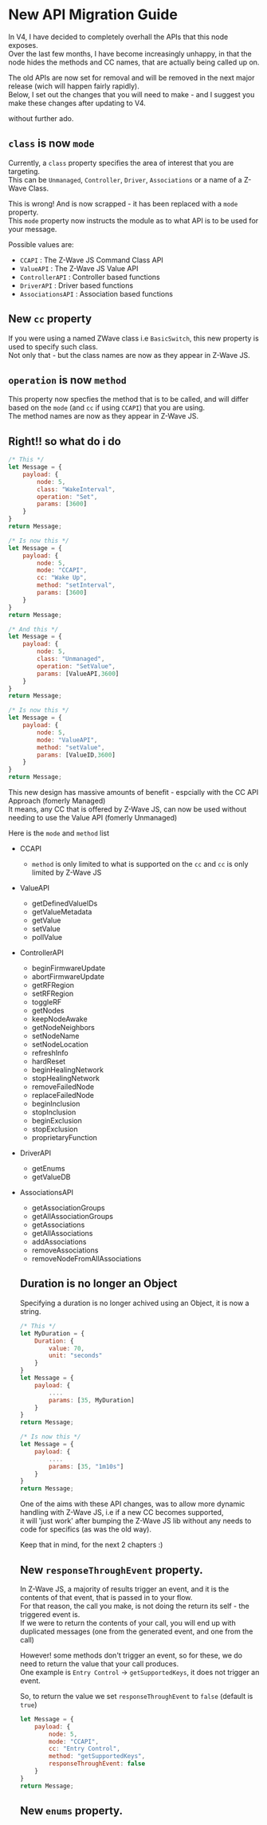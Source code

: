 # New API Migration Guide

In V4, I have decided to completely overhall the APIs that this node exposes.  
Over the last few months, I have become increasingly unhappy, in that the node hides the methods and CC names, that are actually being called up on.

The old APIs are now set for removal and will be removed in the next major release (wich will happen fairly rapidly).  
Below, I set out the changes that you will need to make - and I suggest you make these changes after updating to V4.

without further ado.  

## ```class``` is now ```mode```
Currently, a ```class``` property specifies the area of interest that you are targeting.  
This can be ```Unmanaged```, ```Controller```, ```Driver```, ```Associations``` or a name of a Z-Wave Class.

This is wrong! And is now scrapped - it has been replaced with a ```mode``` property.  
This ```mode``` property now instructs the module as to what API is to be used for your message.

Possible values are:
 - ```CCAPI``` : The Z-Wave JS Command Class API
 - ```ValueAPI``` : The Z-Wave JS Value API
 - ```ControllerAPI``` : Controller based functions
 - ```DriverAPI``` : Driver based functions
 - ```AssociationsAPI``` : Association based functions
 
## New ```cc``` property
If you were using a named ZWave class i.e ```BasicSwitch```, this new property is used to specify such class.  
Not only that - but the class names are now as they appear in Z-Wave JS.

## ```operation``` is now ```method```
This property now specfies the method that is to be called, and will differ based on the ```mode``` (and ```cc``` if using ```CCAPI```) that you are using.  
The method names are now as they appear in Z-Wave JS.

## Right!! so what do i do
```javascript
/* This */
let Message = {
    payload: {
        node: 5,
        class: "WakeInterval",
        operation: "Set",
        params: [3600]
    }
}
return Message;

/* Is now this */
let Message = {
    payload: {
        node: 5,
        mode: "CCAPI",
        cc: "Wake Up",
        method: "setInterval",
        params: [3600]
    }
}
return Message;
```

```javascript
/* And this */
let Message = {
    payload: {
        node: 5,
        class: "Unmanaged",
        operation: "SetValue",
        params: [ValueAPI,3600]
    }
}
return Message;

/* Is now this */
let Message = {
    payload: {
        node: 5,
        mode: "ValueAPI",
        method: "setValue",
        params: [ValueID,3600]
    }
}
return Message;
```

This new design has massive amounts of benefit - espcially with the CC API Approach (fomerly Managed)  
It means, any CC that is offered by Z-Wave JS, can now be used without needing to use the Value API (fomerly Unmanaged)  

Here is the ```mode``` and ```method``` list
 - CCAPI
   - ```method``` is only limited to what is supported on the ```cc``` and ```cc``` is only limited by Z-Wave JS
 - ValueAPI
   - getDefinedValueIDs
   - getValueMetadata
   - getValue
   - setValue
   - pollValue
 - ControllerAPI
   - beginFirmwareUpdate
   - abortFirmwareUpdate
   - getRFRegion
   - setRFRegion
   - toggleRF
   - getNodes
   - keepNodeAwake
   - getNodeNeighbors 
   - setNodeName
   - setNodeLocation
   - refreshInfo
   - hardReset
   - beginHealingNetwork
   - stopHealingNetwork
   - removeFailedNode
   - replaceFailedNode
   - beginInclusion
   - stopInclusion
   - beginExclusion
   - stopExclusion
   - proprietaryFunction
 - DriverAPI
   - getEnums
   - getValueDB
 - AssociationsAPI
   - getAssociationGroups
   - getAllAssociationGroups
   - getAssociations
   - getAllAssociations
   - addAssociations
   - removeAssociations
   - removeNodeFromAllAssociations


   ## Duration is no longer an Object
   Specifying a duration is no longer achived using an Object, it is now a string.

   ```javascript
   /* This */
   let MyDuration = {
       Duration: {
           value: 70,
           unit: "seconds"
       }
   }
   let Message = {
       payload: {
           ....
           params: [35, MyDuration]
       }
   }
   return Message;

   /* Is now this */
   let Message = {
       payload: {
           ....
           params: [35, "1m10s"]
       }
   }
   return Message;
   ```

   One of the aims with these API changes, was to allow more dynamic handling with Z-Wave JS, i.e if a new CC becomes supported,  
   it will 'just work' after bumping the Z-Wave JS lib without any needs to code for specifics (as was the old way).

   Keep that in mind, for the next 2 chapters :)

   ## New ```responseThroughEvent``` property.
   In Z-Wave JS, a majority of results trigger an event, and it is the contents of that event, that is passed in to your flow.  
   For that reason, the call you make, is not doing the return its self - the triggered event is.  
   If we were to return the contents of your call, you will end up with duplicated messages (one from the generated event, and one from the call)

   However! some methods don't trigger an event, so for these, we do need to return the value that your call produces.  
   One example is ```Entry Control``` -> ```getSupportedKeys```, it does not trigger an event.

   So, to return the value we set ```responseThroughEvent``` to ```false``` (default is ```true```)

   ```javascript
   let Message = {
       payload: {
           node: 5,
           mode: "CCAPI",
           cc: "Entry Control",
           method: "getSupportedKeys",
           responseThroughEvent: false
       }
   }
   return Message;
   ```

    ## New ```enums``` property.


